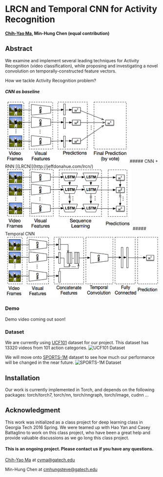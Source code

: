 # LRCN and Temporal CNN for Activity Recognition #

#### [Chih-Yao Ma](http://shallowdown.wix.com/chih-yao-ma), Min-Hung Chen (equal contribution)

## Abstract 
We examine and implement several leading techniques for Activity Recognition (video classification), while proposing and investigating a novel convolution on temporally-constructed feature vectors.

How we tackle Activity Recognition problem? 
##### CNN as baseline
<img src="/Figures/cnn.png" alt="CNN as baseline" height="200">
##### CNN + RNN [(LRCN)](http://jeffdonahue.com/lrcn/)
<img src="/Figures/lrcn.png" alt="CNN + RNN (LRCN)" height="200">
##### Temporal CNN
<img src="/Figures/tnn.png" alt="Temporal CNN)" height="200">


### Demo 
Demo video coming out soon!

### Dataset 
We are currently using [UCF101](http://crcv.ucf.edu/data/UCF101.php) dataset for our project. This dataset has 13320 videos from 101 action categories. 
<img src="http://crcv.ucf.edu/images/slideshow/UCF101.png" alt="UCF101 Dataset" height="200">

We will move onto [SPORTS-1M](http://cs.stanford.edu/people/karpathy/deepvideo/) dataset to see how much our performance will be changed in the near future. 
<img src="http://cs.stanford.edu/people/karpathy/deepvideo/sz70h.jpg" alt="SPORTS-1M Dataset" height="200">



## Installation 
Our work is currently implemented in Torch, and depends on the following packages: torch/torch7, torch/nn, torch/nngraph, torch/image, cudnn ...



## Acknowledgment 
This work was initialized as a class project for deep learning class in Georgia Tech 2016 Spring. We were teamed up with Hao Yan and Casey Battaglino to work on this class project, who have been a great help and provide valuable discussions as we go long this class project. 

#### This is an ongoing project. Please contact us if you have any questions. 
[Chih-Yao Ma](http://shallowdown.wix.com/chih-yao-ma) at <cyma@gatech.edu>

Min-Hung Chen at <cmhungsteve@gatech.edu>


